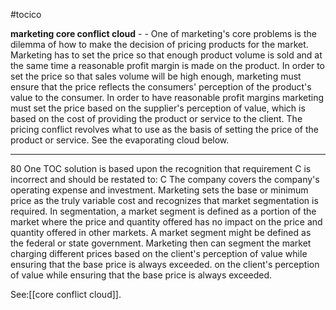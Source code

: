 #tocico

<b>marketing core conflict cloud</b> -  - One of marketing's core problems is the dilemma of how to make the decision of pricing products for the market.  Marketing has to set the price so that enough product volume is sold and at the same time a reasonable profit margin is made on the product.  In order to set the price so that sales volume will be high enough, marketing must ensure that the price reflects the consumers' perception of the product's value to the consumer.  In order to have reasonable profit margins marketing must set the price based on the supplier's perception of value, which is based on the cost of providing the product or service to the client.  The pricing conflict revolves what to use as the basis of setting the price of the product or service.  See the evaporating cloud below.

<hr/>
80 
One TOC solution is based upon the recognition that requirement C is incorrect and should be restated to:  C The company covers the company's operating expense and investment.  Marketing sets the base  or minimum price as the truly variable cost and recognizes that market segmentation is required.  In segmentation, a market segment is defined as a portion of the market where the price and quantity offered has no impact on the price and quantity offered in other markets.  A market segment might be defined as the federal or state government.  Marketing then can segment the market charging different prices based on the client's perception of value while ensuring that the base price is always exceeded. on the client's perception of value while ensuring that the base price is always exceeded. 



See:[[core conflict cloud]].



